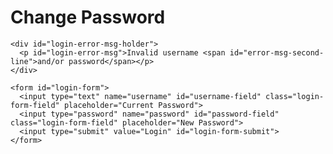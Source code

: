 <!DOCTYPE html>
<html lang="en">

<head>
  <meta charset="UTF-8">
  <meta name="viewport" content="width=device-width, initial-scale=1.0">
  <title>Login</title>
  <link rel="stylesheet" href="changepass.css">
  <script defer src="changepass.js"></script>
</head>

<body>
  <main id="main-holder">
    <h1 id="login-header">Change Password</h1>
    
    <div id="login-error-msg-holder">
      <p id="login-error-msg">Invalid username <span id="error-msg-second-line">and/or password</span></p>
    </div>
    
    <form id="login-form">
      <input type="text" name="username" id="username-field" class="login-form-field" placeholder="Current Password">
      <input type="password" name="password" id="password-field" class="login-form-field" placeholder="New Password">
      <input type="submit" value="Login" id="login-form-submit">
    </form>
  
  </main>
</body>

</html>
